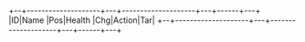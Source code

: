 +--+--------------------+---+--------------------+---+------+---+
|ID|Name                |Pos|Health              |Chg|Action|Tar|
+--+--------------------+---+--------------------+---+------+---+